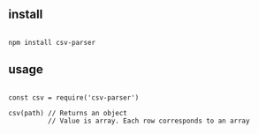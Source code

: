 ## install
```

npm install csv-parser
```

## usage
```

const csv = require('csv-parser')

csv(path) // Returns an object
          // Value is array. Each row corresponds to an array
```